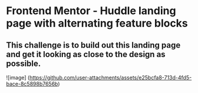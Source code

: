 # Frontend Mentor - Huddle landing page with alternating feature blocks
## This challenge is to build out this landing page and get it looking as close to the design as possible.
 ![image] (https://github.com/user-attachments/assets/e25bcfa8-713d-4fd5-bace-8c5898b7656b)
